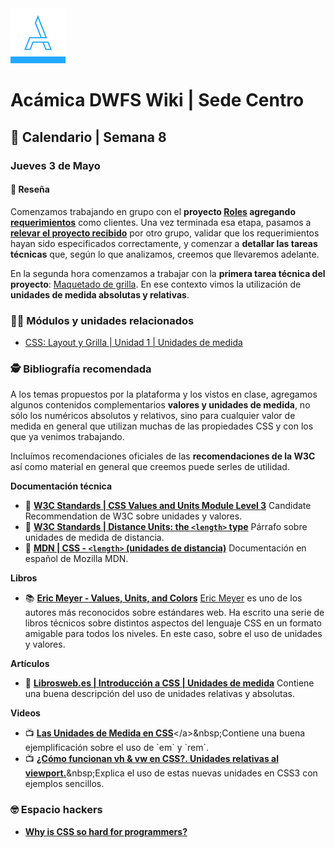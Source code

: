 <img src="/assets/acamica.jpg">

# Acámica DWFS Wiki | Sede Centro

## 📅 Calendario | Semana 8

### Jueves 3 de Mayo

#### 🔴 Reseña

Comenzamos trabajando en grupo con el **proyecto [Roles](/roles/roles.md) agregando [requerimientos](/roles/definicion-de-requerimientos.md)** como clientes. Una vez terminada esa etapa, pasamos a **[relevar el proyecto recibido](/roles/01-relevamiento-de-requerimientos.md)** por otro grupo, validar que los requerimientos hayan sido especificados correctamente, y comenzar a **detallar las tareas técnicas** que, según lo que analizamos, creemos que llevaremos adelante.

En la segunda hora comenzamos a trabajar con la **primera tarea técnica del proyecto**: [Maquetado de grilla](/roles/maquetado-de-grilla.md). En ese contexto vimos la utilización de **unidades de medida absolutas y relativas**.

### 👩‍💻 Módulos y unidades relacionados

* [CSS: Layout y Grilla | Unidad 1 | Unidades de medida](https://www.acamica.com/clases/3987/css-layout-grilla/introduccion-a-unidades-de-medida)

### 🕵️ Bibliografía recomendada

A los temas propuestos por la plataforma y los vistos en clase, agregamos algunos contenidos complementarios **valores y unidades de medida**, no sólo los numéricos absolutos y relativos, sino para cualquier valor de medida en general que utilizan muchas de las propiedades CSS y con los que ya venimos trabajando.

Incluímos recomendaciones oficiales de las **recomendaciones de la W3C** así como material en general que creemos puede serles de utilidad.

**Documentación técnica**

* 📄&nbsp;[**W3C Standards | CSS Values and Units Module Level 3**](https://www.w3.org/TR/css-values/)&nbsp;Candidate Recommendation de W3C sobre unidades y valores.
* 📄&nbsp;[**W3C Standards | Distance Units: the `<length>` type**](https://www.w3.org/TR/css-values/#lengths)&nbsp;Párrafo sobre unidades de medida de distancia.
* 📄&nbsp;[**MDN | CSS - `<length>` (unidades de distancia)**](https://developer.mozilla.org/es/docs/Web/CSS/length)&nbsp;Documentación en español de Mozilla MDN.

**Libros**

* 📚&nbsp;[**Eric Meyer - Values, Units, and Colors**](http://shop.oreilly.com/product/0636920027621.do)&nbsp;[Eric Meyer](https://meyerweb.com/) es uno de los autores más reconocidos sobre estándares web. Ha escrito una serie de libros técnicos sobre distintos aspectos del lenguaje CSS en un formato amigable para todos los niveles. En este caso, sobre el uso de unidades y valores.

**Artículos** 

* 📰&nbsp;[**Librosweb.es | Introducción a CSS | Unidades de medida**](http://librosweb.es/libro/css/capitulo_3/unidades_de_medida.html)&nbsp;Contiene una buena descripción del uso de unidades relativas y absolutas.

**Videos**

* 📺&nbsp;[**Las Unidades de Medida en CSS**](https://www.youtube.com/watch?v=55aWwVGEae4")</a>&nbsp;Contiene una buena ejemplificación sobre el uso de `em` y `rem`.
* 📺&nbsp;[**¿Cómo funcionan vh & vw en CSS?. Unidades relativas al viewport.**](https://www.youtube.com/watch?v=D6gQJB0D2g8")&nbsp;Explica el uso de estas nuevas unidades en CSS3 con ejemplos sencillos.

<!--
#### 🏋 Ejercicios

*  -->

### 🤓 Espacio hackers

* <a href="https://medium.com/@Cryptacular/why-is-css-so-hard-for-programmers-a10d7e282620" target="_blank">**Why is CSS so hard for programmers?**</a>&nbsp;